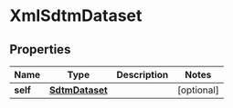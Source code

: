 
# XmlSdtmDataset

## Properties
| Name | Type | Description | Notes |
| ------------ | ------------- | ------------- | ------------- |
| **self** | [**SdtmDataset**](SdtmDataset.md) |  |  [optional] |




